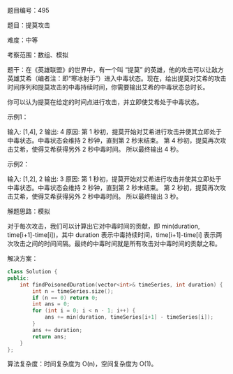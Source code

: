 题目编号：495

题目：提莫攻击

难度：中等

考察范围：数组、模拟

题干：在《英雄联盟》的世界中，有一个叫 “提莫” 的英雄，他的攻击可以让敌方英雄艾希（编者注：即“寒冰射手”）进入中毒状态。现在，给出提莫对艾希的攻击时间序列和提莫攻击的中毒持续时间，你需要输出艾希的中毒状态总时长。

你可以认为提莫在给定的时间点进行攻击，并立即使艾希处于中毒状态。

示例1：

输入: [1,4], 2
输出: 4
原因: 第 1 秒初，提莫开始对艾希进行攻击并使其立即处于中毒状态。中毒状态会维持 2 秒钟，直到第 2 秒末结束。
第 4 秒初，提莫再次攻击艾希，使得艾希获得另外 2 秒中毒时间。
所以最终输出 4 秒。

示例2：

输入: [1,2], 2
输出: 3
原因: 第 1 秒初，提莫开始对艾希进行攻击并使其立即处于中毒状态。中毒状态会维持 2 秒钟，直到第 2 秒末结束。
第 2 秒初，提莫再次攻击艾希，使得艾希获得另外 2 秒中毒时间。
所以最终输出 3 秒。

解题思路：模拟

对于每次攻击，我们可以计算出它对中毒时间的贡献，即 min(duration, time[i+1]-time[i])，其中 duration 表示中毒持续时间，time[i+1]-time[i] 表示两次攻击之间的时间间隔。最终的中毒时间就是所有攻击对中毒时间的贡献之和。

解决方案：

```cpp
class Solution {
public:
    int findPoisonedDuration(vector<int>& timeSeries, int duration) {
        int n = timeSeries.size();
        if (n == 0) return 0;
        int ans = 0;
        for (int i = 0; i < n - 1; i++) {
            ans += min(duration, timeSeries[i+1] - timeSeries[i]);
        }
        ans += duration;
        return ans;
    }
};
```

算法复杂度：时间复杂度为 O(n)，空间复杂度为 O(1)。